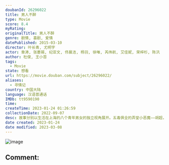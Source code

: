 ```yaml
---
doubanId: 26296022
title: 男人不醉
type: Movie
score: 8.4
myRating: 
originalTitle: 男人不醉
genre: 剧情, 喜剧, 爱情
datePublished: 2015-03-10
director: 叶长青, 尤明宇
actor: 章涛, 张墨锡, 纪亚文, 佟晨洁, 杨羽, 徐唯, 芮伟航, 艾佳妮, 荣梓杉, 陈汛
author: 杜俊, 王小苔
tags:
  - Movie
state: 想看
url: https://movie.douban.com/subject/26296022/
aliases:
  - 寻情记
country: 中国大陆
language: 汉语普通话
IMDb: tt9590190
time: 
createTime: 2023-01-24 01:26:59
collectionDate: 2022-09-07
desc: 故事分别以生活在上海的八个青年男女的独立视角展开。五毒俱全的弄堂小恶魔——胡超，整天想着搞定远在天边近在眼前的青梅女警梅婷；心思缜密的并购雅痞男——叶军在鬼灵精老婆claire的一个追魂夺命call...
date created: 2023-01-24
date modified: 2023-03-08
---
```


![image](p2231763810.jpg)

Comment:
---
